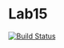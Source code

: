# Lab15
[![Build Status](https://travis-ci.org/AntonMurzinov/Lab15.svg?branch=main)](https://travis-ci.org/AntonMurzinov/Lab15)